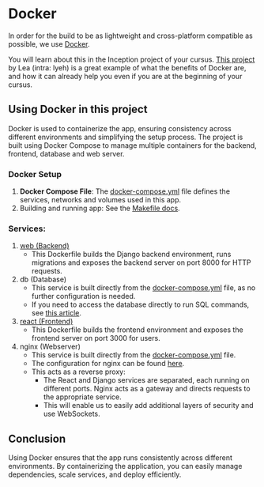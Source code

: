 # Docker

In order for the build to be as lightweight and cross-platform compatible as possible, we use [Docker](https://docs.docker.com/get-started/overview/).

You will learn about this in the Inception project of your cursus. [This project](https://github.com/LeaYeh/42-Docker-DevEnv) by Lea (intra: lyeh)
is a great example of what the benefits of Docker are, and how it can already help you even if you are at the beginning of your cursus.

## Using Docker in this project

Docker is used to containerize the app, ensuring consistency across different environments and simplifying the setup process. The project is built using Docker Compose to manage multiple containers for the backend, frontend, database and web server.

### Docker Setup

1. **Docker Compose File**: The [docker-compose.yml](docker-compose.yml) file defines the services, networks and volumes used in this app.
2. Building and running app: See the [Makefile docs](.github/docs/MAKEFILE.md).

### Services:

1. [web (Backend)](app/Dockerfile)
    * This Dockerfile builds the Django backend environment, runs migrations and exposes the backend server on port 8000 for HTTP requests.
2. db (Database)
    * This service is built directly from the [docker-compose.yml](docker-compose.yml) file, as no further configuration is needed.
    * If you need to access the database directly to run SQL commands, see [this article](https://startup-house.com/glossary/docker-exec).
3. [react (Frontend)](app/front/Dockerfile)
    * This Dockerfile builds the frontend environment and exposes the frontend server on port 3000 for users.
4. nginx (Webserver)
    * This service is built directly from the [docker-compose.yml](docker-compose.yml) file.
    * The configuration for nginx can be found [here](nginx.conf).
    * This acts as a reverse proxy:
        * The React and Django services are separated, each running on different ports. Nginx acts as a gateway and directs requests to the appropriate service.
        * This will enable us to easily add additional layers of security and use WebSockets.
 
## Conclusion

Using Docker ensures that the app runs consistently across different environments. By containerizing the application, you can easily manage dependencies, scale services, and deploy efficiently.

